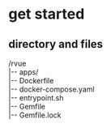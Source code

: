 # get started

## directory and files

/rvue  
|-- apps/  
|-- Dockerfile  
|-- docker-compose.yaml  
|-- entrypoint.sh  
|-- Gemfile  
|-- Gemfile.lock
